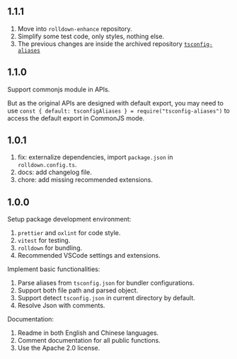 ## 1.1.1

1. Move into `rolldown-enhance` repository.
2. Simplify some test code, only styles, nothing else.
3. The previous changes are inside the archived repository
   [`tsconfig-aliases`](https://github.com/aprosail/tsconfig-aliases)

## 1.1.0

Support commonjs module in APIs.

But as the original APIs are designed with default export, you may need to use
`const { default: tsconfigAliases } = require("tsconfig-aliases")`
to access the default export in CommonJS mode.

## 1.0.1

1. fix: externalize dependencies, import `package.json` in `rolldown.config.ts`.
2. docs: add changelog file.
3. chore: add missing recommended extensions.

## 1.0.0

Setup package development environment:

1. `prettier` and `oxlint` for code style.
2. `vitest` for testing.
3. `rolldown` for bundling.
4. Recommended VSCode settings and extensions.

Implement basic functionalities:

1. Parse aliases from `tsconfig.json` for bundler configurations.
2. Support both file path and parsed object.
3. Support detect `tsconfig.json` in current directory by default.
4. Resolve Json with comments.

Documentation:

1. Readme in both English and Chinese languages.
2. Comment documentation for all public functions.
3. Use the Apache 2.0 license.
